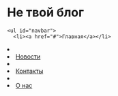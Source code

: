 # Не твой блог
<!DOCTYPE html>
<html>
  <head>
    <meta charset="utf-8">
    <title>лето</title>
    <style>
      #navbar {
        margin: 0;
        padding: 0;
        list-style-type: none;
        border-radius: 15px 15px;
        width: 700px;
        text-align: center;
        background-color: #4C002F;
      }
      #navbar li {display: inline;}
      #navbar a {
        color: #85002F;
        padding: 5px 15px;
        text-decoration: none;
        font-weight: bold;
        display: inline-block;
        width: 100px;
      }
      #navbar a:hover {
        border-radius: 15px 15px;
        background-color: #85002F;
      }
    </style>
  </head>
 
  <body>
  
    <ul id="navbar">
      <li><a href="#">Главная</a></li>
<li> </li>
      <li><a href="#">Новости</a></li>
<li> </li>
  <li><a href="#">Контакты</a></li>
<li> </li>
      <li><a href="#">О нас</a></li>
    </ul>
 
  </body>
</html>







